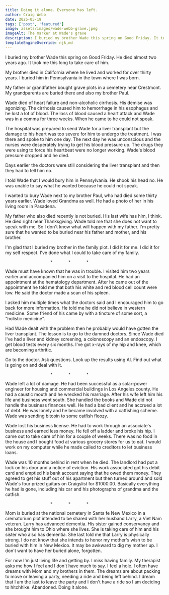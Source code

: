 ```yaml
---
title: Doing it alone. Everyone has left.
author: Craig Webb
date: 2025-05-19
tags: ['post', 'featured']
image: assets/images/wade-webb-grave.jpeg
imageAlt: The marker at Wade's grave
description: I buried my brother Wade this spring on Good Friday. It took almost two years to do.
templateEngineOverride: njk,md
---
```

I buried my brother Wade this spring on Good Friday. He died almost two years ago. It took me this long to take care of him.

My brother died in California where he lived and worked for over thirty years. I buried him in Pennsylvania in the town where I was born. 

My father or grandfather bought grave plots in a cemetery near Crestmont. My grandparents are buried there and also my brother Paul.

Wade died of heart failure and non-alcoholic cirrhosis. His demise was agonizing. The cirrhosis caused him to hemorrhage in his esophagus and he lost a lot of blood. The loss of blood caused a heart attack and Wade was in a comma for three weeks. When he came to he could not speak.

The hospital was prepared to send Wade for a liver transplant but the damage to his heart was too severe for him to undergo the treatment. I was there and spoke to him one day. The next day he was unconscious and the nurses were desperately trying to get his blood pressure up. The drugs they were using to force his heartbeat were no longer working. Wade's blood pressure dropped and he died.

Days earlier the doctors were still considering the liver transplant and then they had to tell him no.

I told Wade that I would bury him in Pennsylvania. He shook his head no. He was unable to say what he wanted because he could not speak.

I wanted to bury Wade next to my brother Paul, who had died some thirty years earlier. Wade loved Grandma as well. He had a photo of her in his living room in Pasadena.

My father who also died recently is not buried. His last wife has him, I think. He died right near Thanksgiving. Wade told me that she does not want to speak with me. So I don't know what will happen with my father. I'm pretty sure that he wanted to be buried near his father and mother, and his brother.

I'm glad that I buried my brother in the family plot. I did it for me. I did it for my self respect. I've done what I could to take care of my family.

						*		*		*

Wade must have known that he was in trouble. I visited him two years earlier and accompanied him on a visit to the hospital. He had an appointment at the hematology department. After he came out of the appointment he told me that both his white and red blood cell count were low. He said the doctor made a scan of his spleen.

I asked him multiple times what the doctors said and I encouraged him to go back for more information. He told me he did not believe in western medicine. Some friend of his came by with a tincture of some sort, a "holistic medicine".

Had Wade dealt with the problem then he probably would have gotten the liver transplant. The lesson is to go to the damned doctors. Since Wade died I've had a liver and kidney screening, a colonoscopy and an endoscopy. I get blood tests every six months. I've got x-rays of my hip and knee, which are becoming arthritic.

Go to the doctor. Ask questions. Look up the results using AI. Find out what is going on and deal with it.

						*		*		*

Wade left a lot of damage. He had been successful as a solar-power engineer for housing and commercial buildings in Los Angeles county. He had a caustic mouth and he wrecked his marriage. After his wife left him his life and business went south. She handled the books and Wade did not handle the business finances well. He had a bad client and he accrued a lot of debt. He was lonely and he became involved with a catfishing scheme. Wade was sending bitcoin to some catfish floozy.

Wade lost his business license. He had to work through an associate's business and earned less money. He fell off a ladder and broke his hip. I came out to take care of him for a couple of weeks. There was no food in the house and I bought food at various grocery stores for us to eat. I would work on my computer while he made called to creditors to let business loans.

Wade was 10 months behind in rent when he died. The landlord had put a lock on his door and a notice of eviction. His work associated got his debit card and emptied his bank account saying that he owed them money. They agreed to get his stuff out of his apartment but then turned around and sold Wade's four prized guitars on Craigslist for $1000.00. Basically everything he had is gone, including his car and his photographs of grandma and the catfish.

						*		*		*

Mom is buried at the national cemetery in Santa fe New Mexico in a crematorium plot intended to be shared with her husband Larry, a Viet Nam veteran. Larry has advanced dementia. His sister gained conservancy and she brought him to Ohio where she lives. She is taking care of him and his sister who also has dementia. She last told me that Larry is physically strong. I do not know that she intends to honor my mother's wish to be buried with him in New Mexico. It may be awkward to dig my mother up. I don't want to have her buried alone, forgotten.

For now I'm just living life and getting by. I miss having family. My therapist asks me how I feel and I don't have much to say. I feel a hole. I often have dreams with Mom and my brothers in them. The dreams are about packing to move or leaving a party, needing a ride and being left behind. I dream that I am the last to leave the party and I don't have a ride so I am deciding to hitchhike. Abandoned. Doing it alone.













